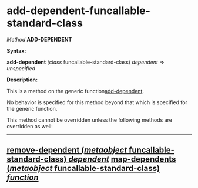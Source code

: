 add-dependent-funcallable-standard-class
========================================

*Method* **ADD-DEPENDENT**

**Syntax:**

**add-dependent** *(class* funcallable-standard-class) *dependent* => *unspecified*

**Description:**

This is a method on the generic function[add-dependent](/docs/meta-object-protocol/add-dependent).

No behavior is specified for this method beyond that which is specified for the generic function.

This method cannot be overridden unless the following methods are overridden as well:

  ------------------------------------------------------------------------------------------------------------------------------
  [**remove-dependent** (*metaobject* funcallable-standard-class) *dependent*](/docs/meta-object-protocol/remove-dependent-funcallable-standard-class)
  [**map-dependents** (*metaobject* funcallable-standard-class) *function*](/docs/meta-object-protocol/map-dependents-funcallable-standard-class)
  ------------------------------------------------------------------------------------------------------------------------------


